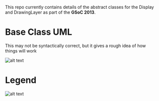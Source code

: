 This repo currently contains details of the abstract classes for the Display and DrawingLayer as part of the **GSoC 2013**.


Base Class UML
==============
This may not be syntactically correct, but it gives a rough idea of how things will work

![alt text](https://raw.github.com/vighneshbirodkar/simplecv-gsoc/master/BaseClassUML.png "UML")

Legend
======

![alt text](https://raw.github.com/vighneshbirodkar/simplecv-gsoc/master/Legend.png "UML")
